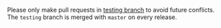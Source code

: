 Please only make pull requests in [testing branch](https://github.com/spacehuhn/esp8266_deauther/tree/testing) to avoid future conflicts.  
The `testing` branch is merged with `master` on every release. 
